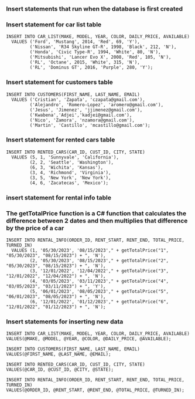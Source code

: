 ### Insert statements that run when the database is first created
### Insert statement for car list table
    INSERT INTO CAR_LIST(MAKE, MODEL, YEAR, COLOR, DAILY_PRICE, AVAILABLE)
      VALUES ('Ford', 'Mustang', 2014, 'Red', 69, 'Y'),
             ('Nissan', 'R34 Skyline GT-R', 1998, 'Black', 212, 'N'),
             ('Honda', 'Civic Type-R', 1994, 'White', 80, 'N'),
             ('Mitsubishi', 'Lancer Evo X', 2008, 'Red', 105, 'N'),
             ('RL', 'Octane', 2015, 'White', 315, 'N'),
             ('RL', 'Dominus GT', 2016, 'Purple', 280, 'Y');
         

### Insert statement for customers table
    INSERT INTO CUSTOMERS(FIRST_NAME, LAST_NAME, EMAIL)
      VALUES ('Cristian', 'Zapata', 'czapata@gmail.com'),
             ('Alejandro', 'Romero-Lopez', 'aromero@gmail.com'),
             ('Jesus', 'Jimenez', 'jjimenez@gmail.com'),
             ('Kwabena','Adjei','kadjei@gmail.com'),
             ('Nico', 'Zamora', 'nzamora@gmail.com'),
             ('Martin', 'Castillo', 'mcastillo@gmail.com');
         

### Insert statement for rented cars table
    INSERT INTO RENTED_CARS(CAR_ID, CUST_ID, CITY, STATE)
      VALUES (5, 1, 'Sunnyvale', 'California'),
             (2, 2, 'Seattle', 'Washington'),
             (6, 3, 'Wichita', 'Kansas'),
             (3, 4, 'Richmond', 'Virginia'),
             (3, 5, 'New York', 'New York'),
             (4, 6, 'Zacatecas', 'Mexico');
         
### insert statement for rental info table
### The getTotalPrice function is a C# function that calculates the difference between 2 dates and then multiplies that difference by the price of a car
    INSERT INTO RENTAL_INFO(ORDER_ID, RENT_START, RENT_END, TOTAL_PRICE, TURNED_IN)
      VALUES (1, '05/30/2023', '08/15/2023'," + getTotalPrice("1", "05/30/2023", "08/15/2023") + ", 'N'),
             (2, '05/30/2023', '08/15/2023'," + getTotalPrice("2", "05/30/2023", "08/15/2023") + ", 'N'),
             (3, '12/01/2022', '12/04/2022'," + getTotalPrice("3", "12/01/2022", "12/04/2022") + ", 'N'),
             (4, '03/05/2023', '03/11/2023'," + getTotalPrice("4", "03/05/2023", "03/11/2023") + ", 'Y'),
             (5, '06/01/2023', '08/05/2023'," + getTotalPrice("5", "06/01/2023", "08/05/2023") + ", 'N'),
             (6, '12/01/2022', '01/12/2023'," + getTotalPrice("6", "12/01/2022", "01/12/2023") + ", 'N');
         
         
         

### Insert statements for inserting new data
    INSERT INTO CAR_LIST(MAKE, MODEL, YEAR, COLOR, DAILY_PRICE, AVAILABLE)
    VALUES(@MAKE, @MODEL, @YEAR, @COLOR, @DAILY_PRICE, @AVAILABLE);

    INSERT INTO CUSTOMERS(FIRST_NAME, LAST_NAME, EMAIL)
    VALUES(@FIRST_NAME, @LAST_NAME, @EMAIL);

    INSERT INTO RENTED_CARS(CAR_ID, CUST_ID, CITY, STATE)
    VALUES(@CAR_ID, @CUST_ID, @CITY, @STATE);

    INSERT INTO RENTAL_INFO(ORDER_ID, RENT_START, RENT_END, TOTAL_PRICE, TURNED_IN)
    VALUES(@ORDER_ID, @RENT_START, @RENT_END, @TOTAL_PRICE, @TURNED_IN);

